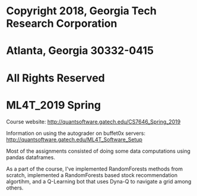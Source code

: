 # Copyright 2018, Georgia Tech Research Corporation    
# Atlanta, Georgia 30332-0415     
# All Rights Reserved  

# ML4T_2019 Spring
Course website: http://quantsoftware.gatech.edu/CS7646_Spring_2019

Information on using the autograder on buffet0x servers: http://quantsoftware.gatech.edu/ML4T_Software_Setup

Most of the assignments consisted of doing some data computations using pandas dataframes. 

As a part of the course, I've implemented RandomForests methods from scratch, implemented a RandomForests based stock recommendation algortihm, and a Q-Learning bot that uses Dyna-Q to navigate a grid among others.
